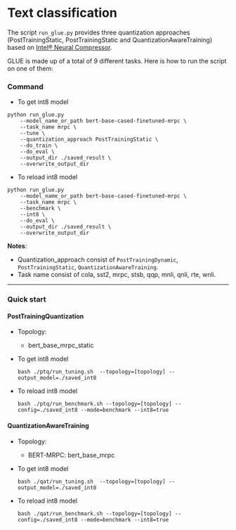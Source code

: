 # Text classification

The script `run_glue.py` provides three quantization approaches (PostTrainingStatic, PostTrainingStatic and QuantizationAwareTraining) based on [Intel® Neural Compressor](https://github.com/intel/neural-compressor).

GLUE is made up of a total of 9 different tasks. Here is how to run the script on one of them:
### Command

 - To get int8 model

```
python run_glue.py     
    --model_name_or_path bert-base-cased-finetuned-mrpc \
    --task_name mrpc \     
    --tune \     
    --quantization_approach PostTrainingStatic \     
    --do_train \     
    --do_eval \     
    --output_dir ./saved_result \  
    --overwrite_output_dir
```
 - To reload int8 model

```
python run_glue.py     
    --model_name_or_path bert-base-cased-finetuned-mrpc \
    --task_name mrpc \     
    --benchmark \
    --int8 \
    --do_eval \     
    --output_dir ./saved_result \  
    --overwrite_output_dir
```

**Notes**: 
 - Quantization_approach consist of `PostTrainingDynamic`, `PostTrainingStatic`, `QuantizationAwareTraining`.
 - Task name consist of cola, sst2, mrpc, stsb, qqp, mnli, qnli, rte, wnli.


------------------------------------------------------
### Quick start

#### PostTrainingQuantization
 - Topology: 
    - bert_base_mrpc_static

 - To get int8 model

    ```
    bash ./ptq/run_tuning.sh  --topology=[topology] --output_model=./saved_int8
    ```

 - To reload int8 model

    ```
    bash ./ptq/run_benchmark.sh --topology=[topology] --config=./saved_int8 --mode=benchmark --int8=true
    ```

#### QuantizationAwareTraining

- Topology: 
    - BERT-MRPC: bert_base_mrpc

 - To get int8 model

    ```
    bash ./qat/run_tuning.sh  --topology=[topology] --output_model=./saved_int8
    ```

 - To reload int8 model

    ```
    bash ./qat/run_benchmark.sh --topology=[topology] --config=./saved_int8 --mode=benchmark --int8=true
    ```









